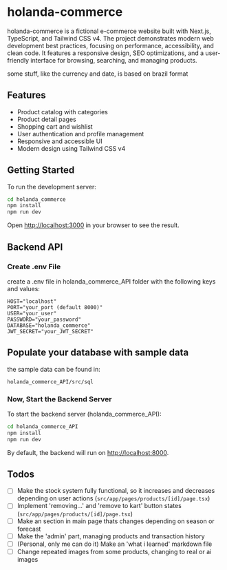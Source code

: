# holanda-commerce

holanda-commerce is a fictional e-commerce website built with Next.js, TypeScript, and Tailwind CSS v4. The project demonstrates modern web development best practices, focusing on performance, accessibility, and clean code. It features a responsive design, SEO optimizations, and a user-friendly interface for browsing, searching, and managing products.

some stuff, like the currency and date, is based on brazil format

## Features
- Product catalog with categories
- Product detail pages
- Shopping cart and wishlist
- User authentication and profile management
- Responsive and accessible UI
- Modern design using Tailwind CSS v4

## Getting Started

To run the development server:

```bash
cd holanda_commerce
npm install
npm run dev
```

Open [http://localhost:3000](http://localhost:3000) in your browser to see the result.

## Backend API

### Create .env File

create a .env file in holanda_commerce_API folder
with the following keys and values:

```env
HOST="localhost"
PORT="your_port (default 8000)"
USER="your_user"
PASSWORD="your_password"
DATABASE="holanda_commerce"
JWT_SECRET="your_JWT_SECRET"
```

## Populate your database with sample data
the sample data can be found in:
```
holanda_commerce_API/src/sql
```

### Now, Start the Backend Server

To start the backend server (holanda_commerce_API):

```bash
cd holanda_commerce_API
npm install
npm run dev
```

By default, the backend will run on [http://localhost:8000](http://localhost:8000).

## Todos
- [ ] Make the stock system fully functional, so it increases and decreases depending on user actions (`src/app/pages/products/[id]/page.tsx`)
- [ ] Implement 'removing...' and 'remove to kart' button states (`src/app/pages/products/[id]/page.tsx`)
- [ ] Make an section in main page thats changes depending on season or forecast
- [ ] Make the 'admin' part, managing products and transaction history
- [ ] (Personal, only me can do it) Make an 'what i learned' markdown file
- [ ] Change repeated images from some products, changing to real or ai images